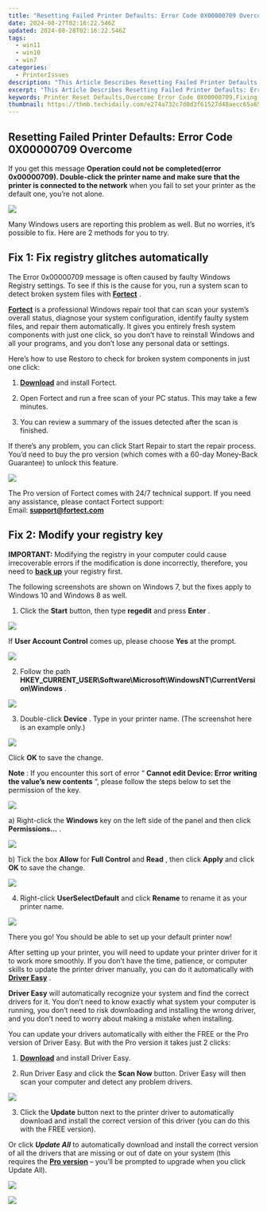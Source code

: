 ```yaml
---
title: "Resetting Failed Printer Defaults: Error Code 0X00000709 Overcome"
date: 2024-08-27T02:16:22.546Z
updated: 2024-08-28T02:16:22.546Z
tags:
  - win11
  - win10
  - win7
categories:
  - PrinterIssues
description: "This Article Describes Resetting Failed Printer Defaults: Error Code 0X00000709 Overcome"
excerpt: "This Article Describes Resetting Failed Printer Defaults: Error Code 0X00000709 Overcome"
keywords: Printer Reset Defaults,Overcome Error Code 0X00000709,Fixing Failed Printer,Resetting Print Configuration,Default Settings Recovery for Printers,Troubleshooting Error 0X00000709 on Printer,Reinitializing Printer Settings
thumbnail: https://thmb.techidaily.com/e274a732c7d0d3f61527d48aecc65a65fbbf84ca45a89dafe19b065f7716c31c.jpg
---
```


## Resetting Failed Printer Defaults: Error Code 0X00000709 Overcome

 If you get this message   **Operation could not be completed(error 0x00000709). Double-click the printer name and make sure that the printer is connected to the network**  when you fail to set your printer as the default one, you’re not alone.

![](https://images.drivereasy.com/wp-content/uploads/2016/08/0x00000709-error-with-printer-setup.jpg)

 Many Windows users are reporting this problem as well. But no worries, it’s possible to fix. Here are 2 methods for you to try.

## Fix 1: Fix registry glitches automatically

 The Error 0x00000709 message is often caused by faulty Windows Registry settings. To see if this is the cause for you, run a system scan to detect broken system files with **[Fortect](https://tools.techidaily.com/drivereasy/download/)**  .

**[Fortect](https://tools.techidaily.com/drivereasy/download/)**  is a professional Windows repair tool that can scan your system’s overall status, diagnose your system configuration, identify faulty system files, and repair them automatically. It gives you entirely fresh system components with just one click, so you don’t have to reinstall Windows and all your programs, and you don’t lose any personal data or settings.

 Here’s how to use Restoro to check for broken system components in just one click:

 1) [**Download**](https://tools.techidaily.com/drivereasy/download/) and install Fortect.

 2) Open Fortect and run a free scan of your PC status. This may take a few minutes.

 3) You can review a summary of the issues detected after the scan is finished.

 If there’s any problem, you can click Start Repair to start the repair process. You’d need to buy the pro version (which comes with a 60-day Money-Back Guarantee) to unlock this feature.

![](https://images.drivereasy.com/wp-content/uploads/2016/08/fortect-demo.jpg)

 The Pro version of Fortect comes with 24/7 technical support. If you need any assistance, please contact Fortect support:  
 Email: **<support@fortect.com>**

## Fix 2: Modify your registry key

**IMPORTANT:** Modifying the registry in your computer could cause irrecoverable errors if the modification is done incorrectly, therefore, you need to **[back up](https://tools.techidaily.com/drivereasy/download/)**  your registry first.

 The following screenshots are shown on Windows 7, but the fixes apply to Windows 10 and Windows 8 as well.

 1) Click the **Start** button, then type **regedit** and press **Enter** .

![](https://images.drivereasy.com/wp-content/uploads/2016/08/regedit-in-start-panel.png)

 If **User Account Control** comes up, please choose **Yes** at the prompt.

![](https://images.drivereasy.com/wp-content/uploads/2016/08/img_57bbbed40caf2.jpg)

 2) Follow the path   **HKEY\_CURRENT\_USER\\Software\\Microsoft\\WindowsNT\\CurrentVersion\\Windows** .

![](https://images.drivereasy.com/wp-content/uploads/2016/08/registry-details.jpg)

 3) Double-click **Device** . Type in your printer name. (The screenshot here is an example only.)

![](https://images.drivereasy.com/wp-content/uploads/2016/08/edit-sting.png)

 Click **OK** to save the change.

**Note** : If you encounter this sort of error “ **Cannot edit Device: Error writing the value’s new contents** “, please follow the steps below to set the permission of the key.

![](https://images.drivereasy.com/wp-content/uploads/2016/08/error-cannot-edit-device-error-writing-the-values-new-content.png)

 a) Right-click the **Windows** key on the left side of the panel and then click **Permissions…** .

![](https://images.drivereasy.com/wp-content/uploads/2016/08/permission-in-windows-registry.png)

 b) Tick the box **Allow** for **Full Control** and **Read** , then click **Apply** and click **OK** to save the change.

![](https://images.drivereasy.com/wp-content/uploads/2016/08/permissions-for-windows.png)

 4) Right-click **UserSelectDefault** and click **Rename**  to rename it as your printer name.

![](https://images.drivereasy.com/wp-content/uploads/2016/08/rename-userselectdefault.png)

 There you go! You should be able to set up your default printer now!

 After setting up your printer, you will need to update your printer driver for it to work more smoothly. If you don’t have the time, patience, or computer skills to update the printer driver manually, you can do it automatically with **[Driver Easy](https://tools.techidaily.com/drivereasy/download/)**  .

**Driver Easy** will automatically recognize your system and find the correct drivers for it. You don’t need to know exactly what system your computer is running, you don’t need to risk downloading and installing the wrong driver, and you don’t need to worry about making a mistake when installing.

 You can update your drivers automatically with either the FREE or the Pro version of Driver Easy. But with the Pro version it takes just 2 clicks:

 1) **[Download](https://tools.techidaily.com/drivereasy/download/)**  and install Driver Easy.

 2) Run Driver Easy and click the **Scan Now** button. Driver Easy will then scan your computer and detect any problem drivers.

![](https://images.drivereasy.com/wp-content/uploads/2021/07/Scan-now-2.jpg)

 3) Click the **Update** button next to the printer driver to automatically download and install the correct version of this driver (you can do this with the FREE version).

 Or click _**Update All**_  to automatically download and install the correct version of all the drivers that are missing or out of date on your system (this requires the **[Pro version](https://tools.techidaily.com/drivereasy/download/)**  – you’ll be prompted to upgrade when you click Update All).

![](https://images.drivereasy.com/wp-content/uploads/2021/10/update-hp-printer-driver-1.jpg)

<ins class="adsbygoogle"
     style="display:block"
     data-ad-format="autorelaxed"
     data-ad-client="ca-pub-7571918770474297"
     data-ad-slot="1223367746"></ins>



<ins class="adsbygoogle"
     style="display:block"
     data-ad-client="ca-pub-7571918770474297"
     data-ad-slot="8358498916"
     data-ad-format="auto"
     data-full-width-responsive="true"></ins>







<!-- affiliate ads begin -->
<a href="https://shop.manycam.com/order/checkout.php?PRODS=17729331&QTY=1&AFFILIATE=108875&CART=1"><img src="https://secure.avangate.com/images/merchant/8230bea7d54bcdf99cdfe85cb07313d5/mcaffbanner600x500.png" border="0"></a>
<!-- affiliate ads end -->